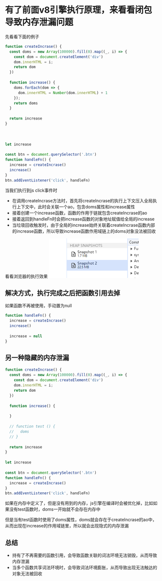 # 有了前面v8引擎执行原理，来看看闭包导致内存泄漏问题

先看看下面的例子

```js
function createIncrase() {
  const doms = new Array(100000).fill(0).map((_, i) => {
    const dom = document.createElement('div')
    dom.innerHTML = i;
    return dom
  })

  function increase() {
    doms.forEach(dom => {
      dom.innerHTML = Number(dom.innerHTML) + 1
    });
    return doms
  }

  return increase
}



let increase

const btn = document.querySelector('.btn')
function handleFn() {
  increase = createIncrase()
  increase()
}
btn.addEventListener('click', handleFn)

```

当我们执行到js click事件时
- 在调用createIncrase方法时，首先将createIncrase的执行上下文压入全局执行上下文中，此时会关联一个ao，包含doms属性和increase属性
- 接着创建一个increase函数，函数的作用于链就包含createIncrase的ao
- 接着返回到handleFn时会把increase函数的对象地址赋值给全局的increase
- 当垃圾回收触发时，由于全局的increase始终关联着createIncrase函数内部的increase函数，所以导致increase函数作用域链上的doms对象没法被回收

看看浏览器的执行效果
![alt text](闭包和内存泄漏1.png)

## 解决方式，执行完成之后把函数引用去掉

如果函数不再被使用，手动置为null

```js
function handleFn() {
  increase = createIncrase()
  increase()

  increase = null
}
```

## 另一种隐藏的内存泄漏
```js
function createIncrase() {
  const doms = new Array(100000).fill(0).map((_, i) => {
    const dom = document.createElement('div')
    dom.innerHTML = i;
    return dom
  })

  function increase() {
    
  }

  // function test () {
  //   doms
  // }

  return increase
}

let increase

const btn = document.querySelector('.btn')
function handleFn() {
  increase = createIncrase()
}
btn.addEventListener('click', handleFn)
```

如果在内存中定义了，但是没有用到的内存，js引擎在编译时会被优化掉，比如如果没有test函数时，doms一开始就不会存在内存中

但是当有test函数时使用了doms属性，doms就会存在于createIncrase的ao中，从而出现在increase的作用域链里，所以就会出现隐式的内存泄漏


## 总结
- 持有了不再需要的函数引用，会导致函数关联的词法环境无法销毁，从而导致内存泄漏
- 当多个函数共享词法环境时，会导致词法环境膨胀，从而导致出现无法触达的对象无法被回收



